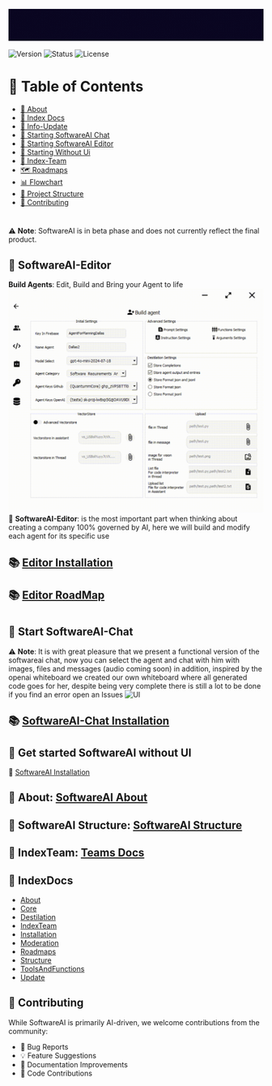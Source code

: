 ![UI](Gifs/logo.gif)

![Version](https://img.shields.io/badge/version-0.1.8-blue)
![Status](https://img.shields.io/badge/status-beta-yellow)
![License](https://img.shields.io/badge/license-Apache-green)

# 📜 Table of Contents
- [📖 About](#-about)
- [📖 Index Docs](#-indexdocs)
- [🔄 Info-Update](#Docs/Update/Update.md)
- [🚀 Starting SoftwareAI Chat](#-start-softwareai-chat)
- [🚀 Starting SoftwareAI Editor](#-softwareai-editor)
- [🚀 Starting Without Ui](#-get-started-softwareai-without-ui)
- [👥 Index-Team](#-indexteam)
- [🗺️ Roadmaps](Docs/Roadmaps)
- [📊 Flowchart](Flowchart/Fluxogram-beta-v-0.1.8.pdf)
- [📁 Project Structure](#-softwareai-structure)
- [🤝 Contributing](#-contributing)
#

⚠️ **Note**: SoftwareAI is in beta phase and does not currently reflect the final product.
## 🚀 SoftwareAI-Editor 
**Build Agents**: Edit, Build and Bring your Agent to life
![UI](Gifs/1222.gif)
📖 **SoftwareAI-Editor**: is the most important part when thinking about creating a company 100% governed by AI, here we will build and modify each agent for its specific use
## 📚 [Editor Installation](Docs/Installation/Editor.md)
## 📚 [Editor RoadMap](Docs/Roadmaps/Editor-Roadmap.md)
#

#

## 🚀 Start SoftwareAI-Chat
⚠️ **Note**: It is with great pleasure that we present a functional version of the softwareai chat, now you can select the agent and chat with him with images, files and messages (audio coming soon) in addition, inspired by the openai whiteboard we created our own whiteboard where all generated code goes for her, despite being very complete there is still a lot to be done if you find an error open an Issues
![UI](Gifs/1221.gif)

## 📚 [SoftwareAI-Chat Installation](Docs/Installation/Chat.md)
## 🚀 Get started SoftwareAI without UI
🔧 [SoftwareAI Installation](Docs/Installation/SoftwareAI.md)
## 📖 About: [SoftwareAI About](Docs/About/SoftwareAI.md)
## 📁 SoftwareAI Structure: [SoftwareAI Structure](Docs/Structure/SoftwareAIStructure.md)

## 👥 IndexTeam: [Teams Docs](Docs/IndexTeam/IndexTeam.md)

## 📖 IndexDocs
- [About](Docs/About)
- [Core](Docs/Core)
- [Destilation](Docs/Destilation/DestilationAgents.md)
- [IndexTeam](Docs/IndexTeam/IndexTeam.md)
- [Installation](Docs/Installation)
- [Moderation](Docs/Moderation/RemoveWords.md)
- [Roadmaps](Docs/Roadmaps)
- [Structure](Docs/Structure/SoftwareAIStructure.md)
- [ToolsAndFunctions](Docs/ToolsAndFunctions/doc-tools.md)
- [Update](Docs/Update/Update.md)
## 🤝 Contributing
While SoftwareAI is primarily AI-driven, we welcome contributions from the community:
- 🐛 Bug Reports
- 💡 Feature Suggestions
- 📝 Documentation Improvements
- 🔧 Code Contributions


